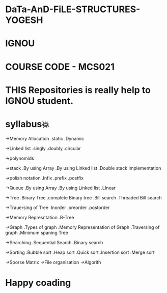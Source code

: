 # DaTa-AnD-FiLE-STRUCTURES-YOGESH
# IGNOU
# COURSE CODE - MCS021
# THIS Repositories is really help to IGNOU student.

# syllabus💥

->Memory Allocation 
.static 
.Dynamic

->Linked list
.singly
.doubly
.circular

->polynomids

->stack 
.By using Array
.By using Linked list
.Double stack Implementation

->polish notation
.Infix
.prefix
.postfix

->Queue
.By using Array
.By using Linked list
.LInear

->Tree
.Binary Tree
.complete Binary tree
.Bill search
.Threaded Bill search

->Trauersing of Tree
.Inorder
.preorder
.postorder

->Memory Represntation
.B-Tree

->Graph
.Types of graph
.Memory Representation of Graph
.Traversing of graph
.Minimum spaning Tree

->Searching
.Sequential Search
.Binary search

->Sorting
.Bubble sort
.Heap sort
.Quick sort
.Insertion sort
.Merge sort


->Sporse Matrix
->File organisation
->Algorith


# Happy coading
